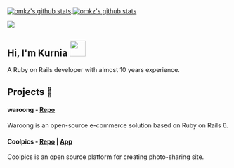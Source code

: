 <a href="https://github.com/omkz">
  <img align="center" src="https://github-readme-stats.vercel.app/api/top-langs/?username=omkz&theme=react&layout=compact" alt="omkz's github stats"/>
</a>

<a href="https://github.com/omkz">
 <img align="center" src="https://github-readme-stats.vercel.app/api?username=omkz&show_icons=true&theme=react&line_height=20" alt="omkz's github stats"/>
</a>

![](https://komarev.com/ghpvc/?username=omkz&style=flat-square)


## Hi, I'm Kurnia <img src="https://user-images.githubusercontent.com/10743728/100195412-e2ca3780-2f29-11eb-98b0-26af8496f704.gif" width="36px" /> 
A Ruby on Rails developer with almost 10 years experience.

## Projects 🎨 

#### waroong - [Repo](https://github.com/omkz/waroong)

Waroong is an open-source e-commerce solution based on Ruby on Rails 6.

#### Coolpics - [Repo](https://github.com/omkz/coolpics) | [App](https://coolpics.herokuapp.com)

Coolpics is an open source platform for creating photo-sharing site.


